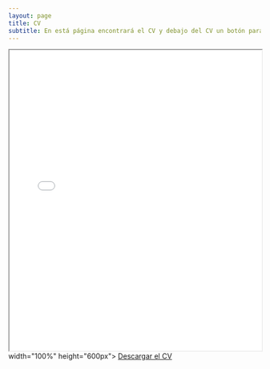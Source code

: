 ```yaml
---
layout: page
title: CV
subtitle: En está página encontrará el CV y debajo del CV un botón para descargar el CV
---
```

<div id="intro" style="text-align: justify;">
    <iframe src="<iframe src="https://davecas1.github.io/CV%20DAVID%20VELOSO%20CASTELL%C3%93.pdf" width="100%" height="600px"></iframe> width="100%" height="600px"></iframe>
    <a href="https://github.com/davecas1/davecas1.github.io/raw/4bb76b890a1a4dd35dd553b455490891f4831fb3/CV%20DAVID%20VELOSO%20CASTELL%C3%93.pdf" download>Descargar el CV</a>
</div>
